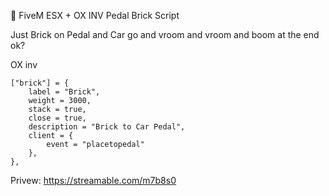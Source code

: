 
🚀 FiveM ESX + OX INV Pedal Brick Script

Just Brick on Pedal and Car go and vroom and vroom and boom at the end ok?

OX inv

	["brick"] = {
		label = "Brick",
		weight = 3000,
		stack = true,
		close = true,
		description = "Brick to Car Pedal",
		client = {
			event = "placetopedal"
		},
	},


Privew: https://streamable.com/m7b8s0

